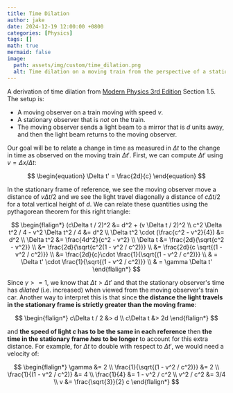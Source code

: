 ```yaml
---
title: Time Dilation
author: jake
date: 2024-12-19 12:00:00 +0800
categories: [Physics]
tags: []
math: true
mermaid: false
image:
  path: assets/img/custom/time_dilation.png
  alt: Time dilation on a moving train from the perspective of a stationary observer
---
```


A derivation of time dilation from [Modern Physics 3rd Edition](https://www.cengage.com/c/modern-physics-3e-serway-moses-moyer/9780534493394/) Section 1.5. The setup is:
- A moving observer on a train moving with speed $v$.
- A stationary observer that is *not* on the train.
- The moving observer sends a light beam to a mirror that is $d$ units away, and then the light beam returns to the moving observer.

Our goal will be to relate a change in time as measured in $\Delta t$ to the change in time as observed on the moving train $\Delta t'$. First, we can compute $\Delta t'$ using $v = \Delta x / \Delta t$:

$$
\begin{equation}
\Delta t' = \frac{2d}{c}
\end{equation}
$$

In the stationary frame of reference, we see the moving observer move a distance of $v \Delta t / 2$ and we see the light travel diagonally a distance of $c \Delta t / 2$ for a total vertical height of $d$. We can relate these quantities using the pythagorean theorem for this right triangle:

$$
\begin{flalign*}
(c\Delta t / 2)^2 &= d^2 + (v \Delta t / 2)^2 \\
c^2 \Delta t^2 / 4 - v^2 \Delta t^2 / 4 &= d^2 \\
\Delta t^2 \cdot (\frac{c^2 - v^2}{4}) &= d^2 \\
\Delta t^2 &= \frac{4d^2}{c^2 - v^2} \\
\Delta t &= \frac{2d}{\sqrt{c^2 - v^2}} \\
&= \frac{2d}{\sqrt{c^2(1 - v^2 / c^2)}} \\
&= \frac{2d}{c \sqrt{(1 - v^2 / c^2)}} \\ 
&= \frac{2d}{c}\cdot \frac{1}{\sqrt{(1 - v^2 / c^2)}} \\
& = \Delta t' \cdot \frac{1}{\sqrt{(1 - v^2 / c^2)}} \\
& = \gamma \Delta t'
\end{flalign*}
$$

Since $\gamma >= 1$, we know that $\Delta t > \Delta t'$ and that the stationary observer's time has *dilated* (i.e. increased) when viewed from the moving observer's train car. Another way to interpret this is that since **the distance the light travels in the stationary frame is strictly greater than the moving frame**:

$$
\begin{flalign*}
c\Delta t / 2 &> d \\
c\Delta t &> 2d 
\end{flalign*}
$$

and **the speed of light $c$ has to be the same in each reference** then **the time in the stationary frame *has* to be longer** to account for this extra distance. For example, for $\Delta t$ to double with respect to $\Delta t'$, we would need a velocity of:

$$
\begin{flalign*}
\gamma &= 2 \\
\frac{1}{\sqrt{(1 - v^2 / c^2)}} &= 2 \\
\frac{1}{(1 - v^2 / c^2)} &= 4 \\
\frac{1}{4} &= 1 - v^2 / c^2 \\
v^2 / c^2 &= 3/4 \\
v &= \frac{\sqrt{3}}{2} c
\end{flalign*}
$$